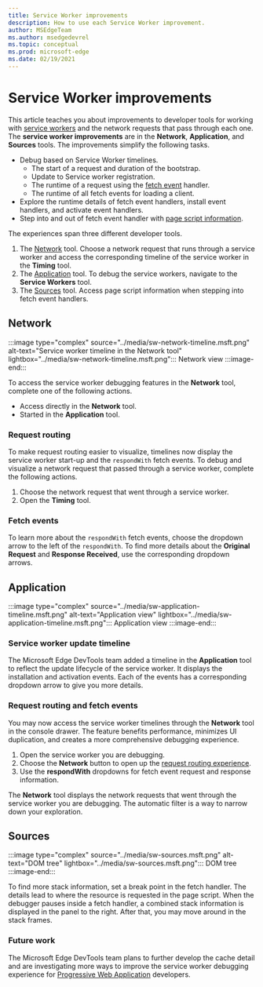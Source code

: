 ```yaml
---
title: Service Worker improvements
description: How to use each Service Worker improvement.
author: MSEdgeTeam
ms.author: msedgedevrel
ms.topic: conceptual
ms.prod: microsoft-edge
ms.date: 02/19/2021
---
```

# Service Worker improvements

This article teaches you about improvements to developer tools for working with [service workers](https://developer.mozilla.org/docs/Web/API/Service_Worker_API) and the network requests that pass through each one.  The **service worker improvements** are in the **Network**, **Application**, and **Sources** tools.  The improvements simplify the following tasks.

*   Debug based on Service Worker timelines.
    *   The start of a request and duration of the bootstrap.
    *   Update to Service worker registration.
    *   The runtime of a request using the [fetch event](https://developer.mozilla.org/docs/Web/API/FetchEvent) handler.
    *   The runtime of all fetch events for loading a client.
*   Explore the runtime details of fetch event handlers, install event handlers, and activate event handlers.
*   Step into and out of fetch event handler with [page script information](#sources).

The experiences span three different developer tools.

1.  The [Network](#network) tool.  Choose a network request that runs through a service worker and access the corresponding timeline of the service worker in the **Timing** tool.
1.  The [Application](#application) tool.  To debug the service workers, navigate to the **Service Workers** tool.
1.  The [Sources](#sources) tool.  Access page script information when stepping into fetch event handlers.


<!-- ====================================================================== -->
## Network

:::image type="complex" source="../media/sw-network-timeline.msft.png" alt-text="Service worker timeline in the Network tool" lightbox="../media/sw-network-timeline.msft.png":::
   Network view
:::image-end:::

To access the service worker debugging features in the **Network** tool, complete one of the following actions.

*   Access directly in the **Network** tool.
*   Started in the **Application** tool.

### Request routing

To make request routing easier to visualize, timelines now display the service worker start-up and the `respondWith` fetch events.  To debug and visualize a network request that passed through a service worker, complete the following actions.

1.  Choose the network request that went through a service worker.
1.  Open the **Timing** tool.

### Fetch events

To learn more about the `respondWith` fetch events, choose the dropdown arrow to the left of the `respondWith`.  To find more details about the **Original Request** and **Response Received**, use the corresponding dropdown arrows.


<!-- ====================================================================== -->
## Application

:::image type="complex" source="../media/sw-application-timeline.msft.png" alt-text="Application view" lightbox="../media/sw-application-timeline.msft.png":::
   Application view
:::image-end:::

### Service worker update timeline

The Microsoft Edge DevTools team added a timeline in the **Application** tool to reflect the update lifecycle of the service worker.  It displays the installation and activation events.  Each of the events has a corresponding dropdown arrow to give you more details.

### Request routing and fetch events

You may now access the service worker timelines through the **Network** tool in the console drawer.  The feature benefits performance, minimizes UI duplication, and creates a more comprehensive debugging experience.

1.  Open the service worker you are debugging.
1.  Choose the **Network** button to open up the [request routing experience](#network).
1.  Use the **respondWith** dropdowns for fetch event request and response information.

The **Network** tool displays the network requests that went through the service worker you are debugging.  The automatic filter is a way to narrow down your exploration.


<!-- ====================================================================== -->
## Sources

:::image type="complex" source="../media/sw-sources.msft.png" alt-text="DOM tree" lightbox="../media/sw-sources.msft.png":::
   DOM tree
:::image-end:::

To find more stack information, set a break point in the fetch handler.  The details lead to where the resource is requested in the page script.  When the debugger pauses inside a fetch handler, a combined stack information is displayed in the panel to the right.  After that, you may move around in the stack frames.

### Future work

The Microsoft Edge DevTools team plans to further develop the cache detail and are investigating more ways to improve the service worker debugging experience for [Progressive Web Application](https://developer.mozilla.org/docs/Web/Progressive_web_apps) developers.
